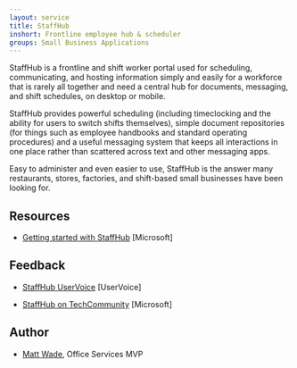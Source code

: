 ```yaml
---
layout: service
title: StaffHub
inshort: Frontline employee hub & scheduler
groups: Small Business Applications
---
```

StaffHub is a frontline and shift worker portal used for scheduling, communicating, and hosting information simply and easily for a workforce that is rarely all together and need a central hub for documents, messaging, and shift schedules, on desktop or mobile.

StaffHub provides powerful scheduling (including timeclocking and the ability for users to switch shifts themselves), simple document repositories (for things such as employee handbooks and standard operating procedures) and a useful messaging system that keeps all interactions in one place rather than scattered across text and other messaging apps. 

Easy to administer and even easier to use, StaffHub is the answer many restaurants, stores, factories, and shift-based small businesses have been looking for.

Resources
---------

-   [Getting started with StaffHub](https://support.office.com/en-us/article/getting-started-with-microsoft-staffhub-92e9480f-0a37-47d2-ac96-2d11ee5f0656)
    \[Microsoft\]


Feedback
---------

-   [StaffHub UserVoice](https://staffhub.uservoice.com/forums/323718-general)
    \[UserVoice\]
    
-   [StaffHub on TechCommunity](https://techcommunity.microsoft.com/t5/Microsoft-StaffHub/ct-p/StaffHub)
    \[Microsoft\]
    
Author
---------

-   [Matt Wade](https://www.linkedin.com/in/thatmattwade/), Office Services MVP